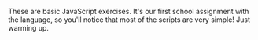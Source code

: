 These are basic JavaScript exercises. It's our first school assignment with the language,
so you'll notice that most of the scripts are very simple! Just warming up.